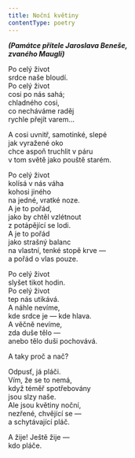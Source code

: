 ```yaml
---
title: Noční květiny
contentType: poetry
---
```


**_(Památce přítele Jaroslava Beneše,  
zvaného Mauglí)_**

Po celý život  
srdce naše bloudí.  
Po celý život  
cosi po nás sahá;  
chladného cosi,  
co necháváme raděj  
rychle přejít varem…

A cosi uvnitř, samotinké, slepé  
jak vyražené oko  
chce aspoň truchlit v páru  
v tom světě jako pouště starém.

Po celý život  
kolísá v nás váha  
kohosi jiného  
na jedné, vratké noze.  
A je to pořád,  
jako by chtěl vzlétnout  
z potápějící se lodi.  
A je to pořád  
jako strašný balanc  
na vlastní, tenké stopě krve —  
a pořád o vlas pouze.

Po celý život  
slyšet tikot hodin.  
Po celý život  
tep nás utikává.  
A náhle nevíme,  
kde srdce je — kde hlava.  
A věčně nevíme,  
zda duše tělo —  
anebo tělo duši pochovává.

A taky proč a nač?

Odpusť, já pláči.  
Vím, že se to nemá,  
když téměř spotřebovány  
jsou slzy naše.  
Ale jsou květiny noční,  
nezřené, chvějící se —  
a schytávající pláč.

A žije! Ještě žije —  
kdo pláče.
